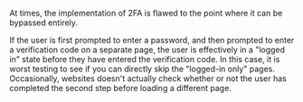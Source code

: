 At times, the implementation of 2FA is flawed to the point where it can be bypassed entirely.

If the user is first prompted to enter a password, and then prompted to enter a verification code on a separate page, the user is effectively in a "logged in" state before they have entered the verification code. In this case, it is worst testing to see if you can directly skip the "logged-in only" pages. Occasionally, websites doesn't actually check whether or not the user has completed the second step before loading a different page.